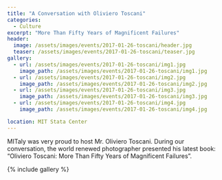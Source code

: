```yaml
---
title: "A Conversation with Oliviero Toscani"
categories:
  - Culture
excerpt: "More Than Fifty Years of Magnificent Failures"
header:
  image: /assets/images/events/2017-01-26-toscani/header.jpg
  teaser: /assets/images/events/2017-01-26-toscani/teaser.jpg
gallery:
  - url: /assets/images/events/2017-01-26-toscani/img1.jpg
    image_path: /assets/images/events/2017-01-26-toscani/img1.jpg
  - url: /assets/images/events/2017-01-26-toscani/img2.jpg
    image_path: /assets/images/events/2017-01-26-toscani/img2.jpg
  - url: /assets/images/events/2017-01-26-toscani/img3.jpg
    image_path: /assets/images/events/2017-01-26-toscani/img3.jpg
  - url: /assets/images/events/2017-01-26-toscani/img4.jpg
    image_path: /assets/images/events/2017-01-26-toscani/img4.jpg

location: MIT Stata Center
---
```


MITaly was very proud to host Mr. Oliviero Toscani. During our conversation, the world renewed photographer presented his latest book: “Oliviero Toscani: More Than Fifty Years of Magnificent Failures”.


{% include gallery %}
